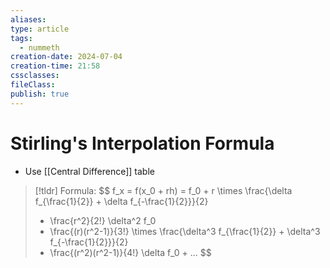 ```yaml
---
aliases: 
type: article
tags:
  - nummeth
creation-date: 2024-07-04
creation-time: 21:58
cssclasses: 
fileClass: 
publish: true
---
```

# Stirling's Interpolation Formula
- Use [[Central Difference]] table

> [!tldr] Formula:
> $$
> f_x = f(x_0 + rh) = f_0 + 
> r \times \frac{\delta f_{\frac{1}{2}} + \delta f_{-\frac{1}{2}}}{2}
> + \frac{r^2}{2!} \delta^2 f_0
> + \frac{(r)(r^2-1)}{3!} \times \frac{\delta^3 f_{\frac{1}{2}} + \delta^3 f_{-\frac{1}{2}}}{2}
> + \frac{(r^2)(r^2-1)}{4!} \delta f_0 + ...
> $$
